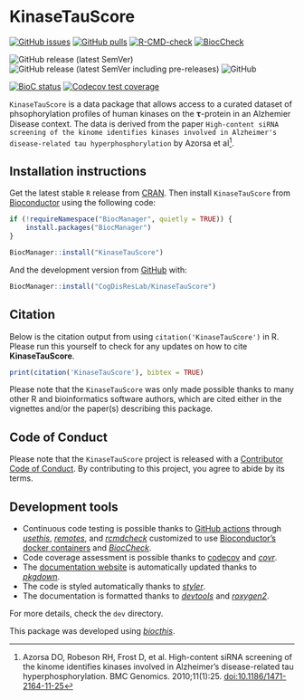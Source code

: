 
<!-- README.md is generated from README.Rmd. Please edit that file -->

# KinaseTauScore

<!-- badges: start -->

[![GitHub
issues](https://img.shields.io/github/issues/CogDisResLab/KinaseTauScore)](https://github.com/CogDisResLab/KinaseTauScore/issues)
[![GitHub
pulls](https://img.shields.io/github/issues-pr/CogDisResLab/KinaseTauScore)](https://github.com/CogDisResLab/KinaseTauScore/pulls)
[![R-CMD-check](https://github.com/CogDisResLab/KinaseTauScore/workflows/R-CMD-check/badge.svg)](https://github.com/CogDisResLab/KinaseTauScore/actions)
[![BiocCheck](https://github.com/CogDisResLab/KinaseTauScore/workflows/R-CMD-check-bioc/badge.svg)](https://github.com/CogDisResLab/KinaseTauScore/actions)

![GitHub release (latest
SemVer)](https://img.shields.io/github/v/release/CogDisResLab/KinaseTauScore)
![GitHub release (latest SemVer including
pre-releases)](https://img.shields.io/github/v/release/CogDisResLab/KinaseTauScore?include_prereleases)
![GitHub](https://img.shields.io/github/license/CogDisResLab/KinaseTauScore)

[![BioC
status](http://www.bioconductor.org/shields/build/release/bioc/KinaseTauScore.svg)](https://bioconductor.org/checkResults/release/bioc-LATEST/KinaseTauScore)
[![Codecov test
coverage](https://codecov.io/gh/CogDisResLab/KinaseTauScore/branch/main/graph/badge.svg)](https://app.codecov.io/gh/CogDisResLab/KinaseTauScore?branch=main)

<!-- badges: end -->

`KinaseTauScore` is a data package that allows access to a curated
dataset of phsophorylation profiles of human kinases on the 𝛕-protein in
an Alzhemier Disease context. The data is derived from the paper
`High-content siRNA screening of the kinome identifies kinases involved in Alzheimer's disease-related tau hyperphosphorylation`
by Azorsa et al[^1].

## Installation instructions

Get the latest stable `R` release from
[CRAN](http://cran.r-project.org/). Then install `KinaseTauScore` from
[Bioconductor](http://bioconductor.org/) using the following code:

``` r
if (!requireNamespace("BiocManager", quietly = TRUE)) {
    install.packages("BiocManager")
}

BiocManager::install("KinaseTauScore")
```

And the development version from
[GitHub](https://github.com/CogDisResLab/KinaseTauScore) with:

``` r
BiocManager::install("CogDisResLab/KinaseTauScore")
```

## Citation

Below is the citation output from using `citation('KinaseTauScore')` in
R. Please run this yourself to check for any updates on how to cite
**KinaseTauScore**.

``` r
print(citation('KinaseTauScore'), bibtex = TRUE)
```

Please note that the `KinaseTauScore` was only made possible thanks to
many other R and bioinformatics software authors, which are cited either
in the vignettes and/or the paper(s) describing this package.

## Code of Conduct

Please note that the `KinaseTauScore` project is released with a
[Contributor Code of
Conduct](https://bioconductor.github.io/bioc_coc_multilingual/). By
contributing to this project, you agree to abide by its terms.

## Development tools

-   Continuous code testing is possible thanks to [GitHub
    actions](https://www.tidyverse.org/blog/2020/04/usethis-1-6-0/)
    through *[usethis](https://CRAN.R-project.org/package=usethis)*,
    *[remotes](https://CRAN.R-project.org/package=remotes)*, and
    *[rcmdcheck](https://CRAN.R-project.org/package=rcmdcheck)*
    customized to use [Bioconductor’s docker
    containers](https://www.bioconductor.org/help/docker/) and
    *[BiocCheck](https://bioconductor.org/packages/3.15/BiocCheck)*.
-   Code coverage assessment is possible thanks to
    [codecov](https://codecov.io/gh) and
    *[covr](https://CRAN.R-project.org/package=covr)*.
-   The [documentation
    website](http://CogDisResLab.github.io/KinaseTauScore) is
    automatically updated thanks to
    *[pkgdown](https://CRAN.R-project.org/package=pkgdown)*.
-   The code is styled automatically thanks to
    *[styler](https://CRAN.R-project.org/package=styler)*.
-   The documentation is formatted thanks to
    *[devtools](https://CRAN.R-project.org/package=devtools)* and
    *[roxygen2](https://CRAN.R-project.org/package=roxygen2)*.

For more details, check the `dev` directory.

This package was developed using
*[biocthis](https://bioconductor.org/packages/3.15/biocthis)*.

[^1]: Azorsa DO, Robeson RH, Frost D, et al. High-content siRNA
    screening of the kinome identifies kinases involved in Alzheimer’s
    disease-related tau hyperphosphorylation. BMC Genomics.
    2010;11(1):25. <doi:10.1186/1471-2164-11-25>
